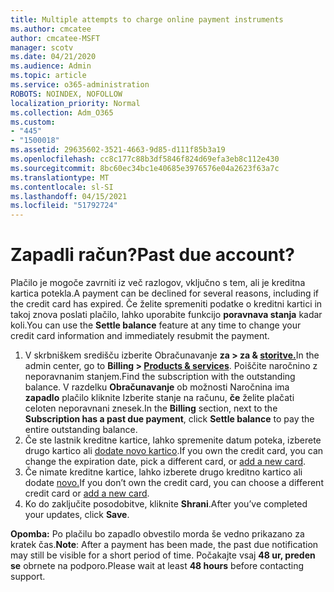 ```yaml
---
title: Multiple attempts to charge online payment instruments
ms.author: cmcatee
author: cmcatee-MSFT
manager: scotv
ms.date: 04/21/2020
ms.audience: Admin
ms.topic: article
ms.service: o365-administration
ROBOTS: NOINDEX, NOFOLLOW
localization_priority: Normal
ms.collection: Adm_O365
ms.custom:
- "445"
- "1500018"
ms.assetid: 29635602-3521-4663-9d85-d111f85b3a19
ms.openlocfilehash: cc8c177c88b3df5846f824d69efa3eb8c112e430
ms.sourcegitcommit: 8bc60ec34bc1e40685e3976576e04a2623f63a7c
ms.translationtype: MT
ms.contentlocale: sl-SI
ms.lasthandoff: 04/15/2021
ms.locfileid: "51792724"
---
```

# <a name="past-due-account"></a><span data-ttu-id="4edf4-102">Zapadli račun?</span><span class="sxs-lookup"><span data-stu-id="4edf4-102">Past due account?</span></span>

<span data-ttu-id="4edf4-103">Plačilo je mogoče zavrniti iz več razlogov, vključno s tem, ali je kreditna kartica potekla.</span><span class="sxs-lookup"><span data-stu-id="4edf4-103">A payment can be declined for several reasons, including if the credit card has expired.</span></span> <span data-ttu-id="4edf4-104">Če želite spremeniti podatke o kreditni kartici in takoj znova poslati plačilo, lahko uporabite funkcijo **poravnava stanja** kadar koli.</span><span class="sxs-lookup"><span data-stu-id="4edf4-104">You can use the **Settle balance** feature at any time to change your credit card information and immediately resubmit the payment.</span></span>

1. <span data-ttu-id="4edf4-105">V skrbniškem središču izberite Obračunavanje **za > za & [storitve.](https://go.microsoft.com/fwlink/p/?linkid=842054)**</span><span class="sxs-lookup"><span data-stu-id="4edf4-105">In the admin center, go to **Billing > [Products & services](https://go.microsoft.com/fwlink/p/?linkid=842054)**.</span></span>
<span data-ttu-id="4edf4-106">Poiščite naročnino z neporavnanim stanjem.</span><span class="sxs-lookup"><span data-stu-id="4edf4-106">Find the subscription with the outstanding balance.</span></span> <span data-ttu-id="4edf4-107">V razdelku **Obračunavanje** ob možnosti Naročnina ima **zapadlo** plačilo kliknite Izberite stanje na računu, **če** želite plačati celoten neporavnani znesek.</span><span class="sxs-lookup"><span data-stu-id="4edf4-107">In the **Billing** section, next to the **Subscription has a past due payment**, click **Settle balance** to pay the entire outstanding balance.</span></span>
2. <span data-ttu-id="4edf4-108">Če ste lastnik kreditne kartice, lahko spremenite datum poteka, izberete drugo kartico ali [dodate novo kartico](https://docs.microsoft.com/microsoft-365/commerce/billing-and-payments/manage-payment-methods?view=o365-worldwide).</span><span class="sxs-lookup"><span data-stu-id="4edf4-108">If you own the credit card, you can change the expiration date, pick a different card, or [add a new card](https://docs.microsoft.com/microsoft-365/commerce/billing-and-payments/manage-payment-methods?view=o365-worldwide).</span></span>
3. <span data-ttu-id="4edf4-109">Če nimate kreditne kartice, lahko izberete drugo kreditno kartico ali dodate [novo.](https://docs.microsoft.com/microsoft-365/commerce/billing-and-payments/manage-payment-methods?view=o365-worldwide)</span><span class="sxs-lookup"><span data-stu-id="4edf4-109">If you don’t own the credit card, you can choose a different credit card or [add a new card](https://docs.microsoft.com/microsoft-365/commerce/billing-and-payments/manage-payment-methods?view=o365-worldwide).</span></span>
4. <span data-ttu-id="4edf4-110">Ko do zaključite posodobitve, kliknite **Shrani**.</span><span class="sxs-lookup"><span data-stu-id="4edf4-110">After you’ve completed your updates, click **Save**.</span></span>

<span data-ttu-id="4edf4-111">**Opomba:** Po plačilu bo zapadlo obvestilo morda še vedno prikazano za kratek čas.</span><span class="sxs-lookup"><span data-stu-id="4edf4-111">**Note**: After a payment has been made, the past due notification may still be visible for a short period of time.</span></span> <span data-ttu-id="4edf4-112">Počakajte vsaj **48 ur, preden se** obrnete na podporo.</span><span class="sxs-lookup"><span data-stu-id="4edf4-112">Please wait at least **48 hours** before contacting support.</span></span>
